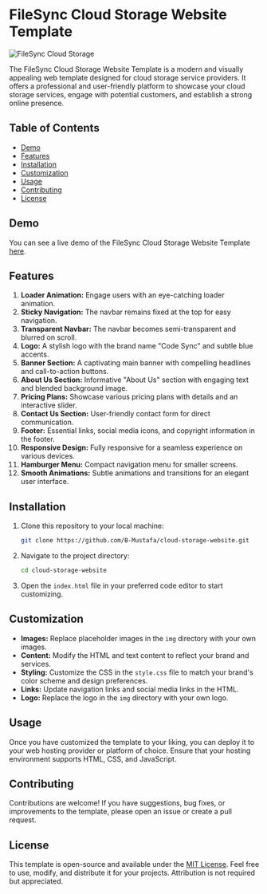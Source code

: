 # FileSync Cloud Storage Website Template

![FileSync Cloud Storage](screenshot.png)

The FileSync Cloud Storage Website Template is a modern and visually appealing web template designed for cloud storage service providers. It offers a professional and user-friendly platform to showcase your cloud storage services, engage with potential customers, and establish a strong online presence.

## Table of Contents
- [Demo](#demo)
- [Features](#features)
- [Installation](#installation)
- [Customization](#customization)
- [Usage](#usage)
- [Contributing](#contributing)
- [License](#license)

## Demo

You can see a live demo of the FileSync Cloud Storage Website Template [here](https://filesync-cloud.vercel.app).

## Features

1. **Loader Animation:** Engage users with an eye-catching loader animation.
2. **Sticky Navigation:** The navbar remains fixed at the top for easy navigation.
3. **Transparent Navbar:** The navbar becomes semi-transparent and blurred on scroll.
4. **Logo:** A stylish logo with the brand name "Code Sync" and subtle blue accents.
5. **Banner Section:** A captivating main banner with compelling headlines and call-to-action buttons.
6. **About Us Section:** Informative "About Us" section with engaging text and blended background image.
7. **Pricing Plans:** Showcase various pricing plans with details and an interactive slider.
8. **Contact Us Section:** User-friendly contact form for direct communication.
9. **Footer:** Essential links, social media icons, and copyright information in the footer.
10. **Responsive Design:** Fully responsive for a seamless experience on various devices.
11. **Hamburger Menu:** Compact navigation menu for smaller screens.
12. **Smooth Animations:** Subtle animations and transitions for an elegant user interface.

## Installation

1. Clone this repository to your local machine:

   ```bash
   git clone https://github.com/B-Mustafa/cloud-storage-website.git
   ```

2. Navigate to the project directory:

   ```bash
   cd cloud-storage-website
   ```

3. Open the `index.html` file in your preferred code editor to start customizing.

## Customization

- **Images:** Replace placeholder images in the `img` directory with your own images.
- **Content:** Modify the HTML and text content to reflect your brand and services.
- **Styling:** Customize the CSS in the `style.css` file to match your brand's color scheme and design preferences.
- **Links:** Update navigation links and social media links in the HTML.
- **Logo:** Replace the logo in the `img` directory with your own logo.

## Usage

Once you have customized the template to your liking, you can deploy it to your web hosting provider or platform of choice. Ensure that your hosting environment supports HTML, CSS, and JavaScript.

## Contributing

Contributions are welcome! If you have suggestions, bug fixes, or improvements to the template, please open an issue or create a pull request.

## License

This template is open-source and available under the [MIT License](LICENSE). Feel free to use, modify, and distribute it for your projects. Attribution is not required but appreciated.
